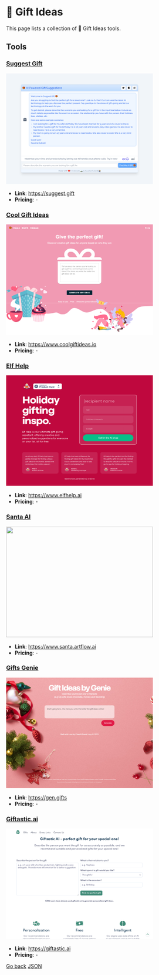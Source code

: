 # 🎁 Gift Ideas

This page lists a collection of 🎁 Gift Ideas tools.

## Tools

### [Suggest Gift](https://suggest.gift)
<a href="https://suggest.gift">
   <img src="media/Suggest Gift.png" width="400" height="300">
</a>
 
- **Link**: https://suggest.gift
- **Pricing**: -

### [Cool Gift Ideas](https://www.coolgiftideas.io)
<a href="https://www.coolgiftideas.io">
   <img src="media/Cool Gift Ideas.png" width="400" height="300">
</a>
 
- **Link**: https://www.coolgiftideas.io
- **Pricing**: -

### [Elf Help](https://www.elfhelp.ai)
<a href="https://www.elfhelp.ai">
   <img src="media/Elf Help.png" width="400" height="300">
</a>
 
- **Link**: https://www.elfhelp.ai
- **Pricing**: -

### [Santa AI](https://www.santa.artflow.ai)
<a href="https://www.santa.artflow.ai">
   <img src="media/Santa AI.png" width="400" height="300">
</a>
 
- **Link**: https://www.santa.artflow.ai
- **Pricing**: -

### [Gifts Genie](https://gen.gifts)
<a href="https://gen.gifts">
   <img src="media/Gifts Genie.png" width="400" height="300">
</a>
 
- **Link**: https://gen.gifts
- **Pricing**: -

### [Giftastic.ai](https://giftastic.ai)
<a href="https://giftastic.ai">
   <img src="media/Giftastic.ai.png" width="400" height="300">
</a>
 
- **Link**: https://giftastic.ai
- **Pricing**: -


[Go back](../README.md) [JSON](json/Gift.json)